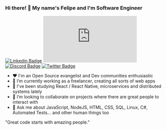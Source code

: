 ### Hi there! 👋 My name's Felipe and I'm Software Engineer
[![Linkedin Badge](https://img.shields.io/badge/-felipeasandrade-0073b1?style=flat-rounded-square&logo=Linkedin&logoColor=white&link=https://www.linkedin.com/in/felipeasandrade)](https://www.linkedin.com/in/felipeasandrade)
[![Gmail Badge](https://img.shields.io/badge/--white?style=social&label=&#847;fasa.work@gmail.com&logo=Gmail&logoColor=c14438&link=mailto:jeferson.ol.lopes@gmail.com)](mailto:jeferson.ol.lopes@gmail.com)
[![Discord Badge](https://img.shields.io/badge/Felipe%20Andrade-1327-7289da?style=flat-rounded-square&logo=Discord&logoColor=7289da&labelColor=4f545c)](https://discord.com)
[![Twitter Badge](https://img.shields.io/twitter/follow/kaisensan?style=social)](https://twitter.com/kaisensan)

- ❤ I'm an Open Source evangelist and Dev communities enthusiastic
- 🔭 I’m currently working as a freelancer, creating all sorts of web apps
- 🌱 I've been studying React / React Native, microservices and distributed systems lately
- 👯 I’m looking to collaborate on projects where there are great people to interact with
- 💬 Ask me about JavaScript, NodeJS, HTML, CSS, SQL, Linux, C#, Automated Tests... and other human things too

"Great code starts with amazing people."


<!--
**Kaisen-san/Kaisen-san** is a ✨ _special_ ✨ repository because its `README.md` (this file) appears on your GitHub profile.

Here are some ideas to get you started:

- 🔭 I’m currently working on ...
- 🌱 I’m currently learning ...
- 👯 I’m looking to collaborate on ...
- 🤔 I’m looking for help with ...
- 💬 Ask me about ...
- 📫 How to reach me: ...
- 😄 Pronouns: ...
- ⚡ Fun fact: ...
-->
